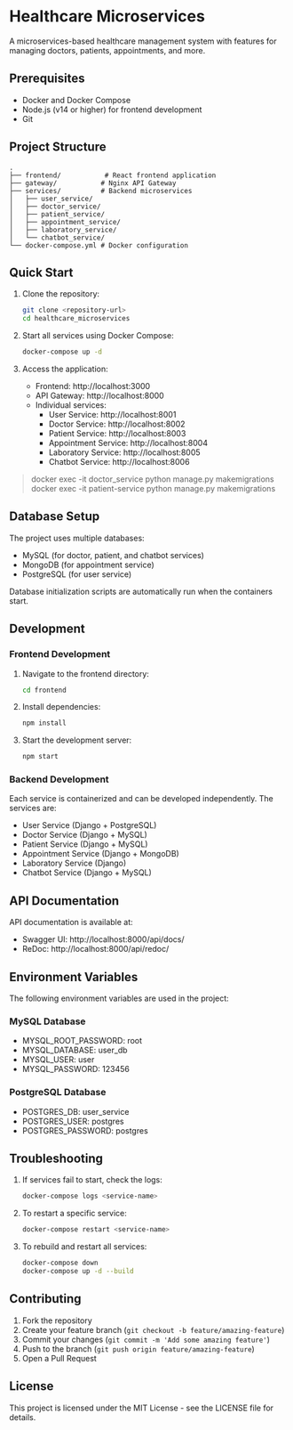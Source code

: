 # Healthcare Microservices

A microservices-based healthcare management system with features for managing doctors, patients, appointments, and more.

## Prerequisites

- Docker and Docker Compose
- Node.js (v14 or higher) for frontend development
- Git

## Project Structure

```
.
├── frontend/           # React frontend application
├── gateway/           # Nginx API Gateway
├── services/          # Backend microservices
│   ├── user_service/
│   ├── doctor_service/
│   ├── patient_service/
│   ├── appointment_service/
│   ├── laboratory_service/
│   └── chatbot_service/
└── docker-compose.yml # Docker configuration
```

## Quick Start

1. Clone the repository:
   ```bash
   git clone <repository-url>
   cd healthcare_microservices
   ```

2. Start all services using Docker Compose:
   ```bash
   docker-compose up -d
   ```

3. Access the application:
   - Frontend: http://localhost:3000
   - API Gateway: http://localhost:8000
   - Individual services:
     - User Service: http://localhost:8001
     - Doctor Service: http://localhost:8002
     - Patient Service: http://localhost:8003
     - Appointment Service: http://localhost:8004
     - Laboratory Service: http://localhost:8005
     - Chatbot Service: http://localhost:8006

> docker exec -it doctor_service python manage.py makemigrations
> docker exec -it patient-service python manage.py makemigrations
## Database Setup

The project uses multiple databases:
- MySQL (for doctor, patient, and chatbot services)
- MongoDB (for appointment service)
- PostgreSQL (for user service)

Database initialization scripts are automatically run when the containers start.

## Development

### Frontend Development

1. Navigate to the frontend directory:
   ```bash
   cd frontend
   ```

2. Install dependencies:
   ```bash
   npm install
   ```

3. Start the development server:
   ```bash
   npm start
   ```

### Backend Development

Each service is containerized and can be developed independently. The services are:
- User Service (Django + PostgreSQL)
- Doctor Service (Django + MySQL)
- Patient Service (Django + MySQL)
- Appointment Service (Django + MongoDB)
- Laboratory Service (Django)
- Chatbot Service (Django + MySQL)

## API Documentation

API documentation is available at:
- Swagger UI: http://localhost:8000/api/docs/
- ReDoc: http://localhost:8000/api/redoc/

## Environment Variables

The following environment variables are used in the project:

### MySQL Database
- MYSQL_ROOT_PASSWORD: root
- MYSQL_DATABASE: user_db
- MYSQL_USER: user
- MYSQL_PASSWORD: 123456

### PostgreSQL Database
- POSTGRES_DB: user_service
- POSTGRES_USER: postgres
- POSTGRES_PASSWORD: postgres

## Troubleshooting

1. If services fail to start, check the logs:
   ```bash
   docker-compose logs <service-name>
   ```

2. To restart a specific service:
   ```bash
   docker-compose restart <service-name>
   ```

3. To rebuild and restart all services:
   ```bash
   docker-compose down
   docker-compose up -d --build
   ```

## Contributing

1. Fork the repository
2. Create your feature branch (`git checkout -b feature/amazing-feature`)
3. Commit your changes (`git commit -m 'Add some amazing feature'`)
4. Push to the branch (`git push origin feature/amazing-feature`)
5. Open a Pull Request

## License

This project is licensed under the MIT License - see the LICENSE file for details.